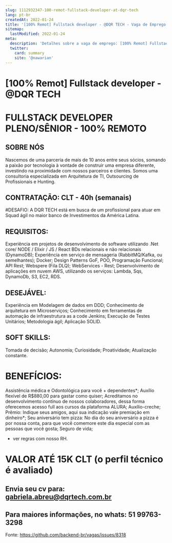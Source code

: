 ```yaml
---
slug: 1112932347-100-remot-fullstack-developer-at-dqr-tech
lang: pt-br
createdAt: 2022-01-24
title: '[100% Remot] Fullstack developer - @DQR TECH - Vaga de Emprego'
sitemap:
  lastModified: 2022-01-24
meta:
  description: 'Detalhes sobre a vaga de emprego: [100% Remot] Fullstack developer - @DQR TECH'
  twitter:
    card: summary
    site: '@nawarian'
---
```


# [100% Remot] Fullstack developer - @DQR TECH

# FULLSTACK DEVELOPER PLENO/SÊNIOR - 100% REMOTO

## SOBRE NÓS
Nascemos de uma parceria de mais de 10 anos entre seus sócios, somando a paixão por tecnologia à vontade de construir uma empresa diferente, investindo na proximidade com nossos parceiros e clientes. Somos uma consultoria especializada em Arquitetura de TI, Outsourcing de Profissionais e Hunting.

## CONTRATAÇÃO:  CLT - 40h (semanais)

#DESAFIO: 
A DQR TECH está em busca de um profissional para atuar em Squad ágil no maior banco de Investimentos da América Latina.

## REQUISITOS: 
Experiência em projetos de desenvolvimento de software utilizando .Net core/ NODE / Elixir / JS / React
BDs relacionais e não relacionais (DynamoDB);
Experiência em serviço de mensageria (RabbitMQ/Kafka, ou semelhantes);
Docker;
Design Patterns GoF, POO, Programação Funcional;
API Rest; 
Webspere (Fila DLQ);
WebServices - Rest;
Desenvolvimento de aplicações em nuvem AWS, utilizando os serviços: Lambda, Sqs, DynamoDb, S3, EC2, RDS.

## DESEJÁVEL: 
Experiência em Modelagem de dados em DDD;
Conhecimento de arquitetura em Microserviços;
Conhecimento em ferramentas de automação de infraestrutura as a code Jenkins;
Execução de Testes Unitários;
Metodologia ágil;
Aplicação SOLID.

## SOFT SKILLS: 
Tomada de decisão;
Autonomia;
Curiosidade;
Proatividade;
Atualização constante.

# BENEFÍCIOS: 
Assistência médica e Odontológica para você + dependentes*;
Auxílio flexível de R$880,00 para gastar como quiser;
Acreditamos no desenvolvimento contínuo de nossos colaboradores, dessa forma oferecemos acesso full aos cursos da plataforma ALURA;
Auxílio-creche;
Prêmio: Indique seus amigos, aqui sua indicação vale premiação em dinheiro*;
Seu aniversário tem pizza: No dia do seu aniversário a pizza é por nossa conta, para que você comemore este dia especial com as pessoas que você gosta;
Seguro de vida;
* ver regras com nosso RH.

# VALOR ATÉ 15K CLT (o perfil técnico é avaliado)

## Envia seu cv para: gabriela.abreu@dqrtech.com.br
## Para maiores informações, no whats:  51 99763-3298

Fonte: https://github.com/backend-br/vagas/issues/8318